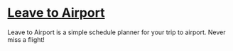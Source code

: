 # [Leave to Airport](beyond-danube.github.io/leavetoairport/)
Leave to Airport is a simple schedule planner for your trip to airport. Never miss a flight!

